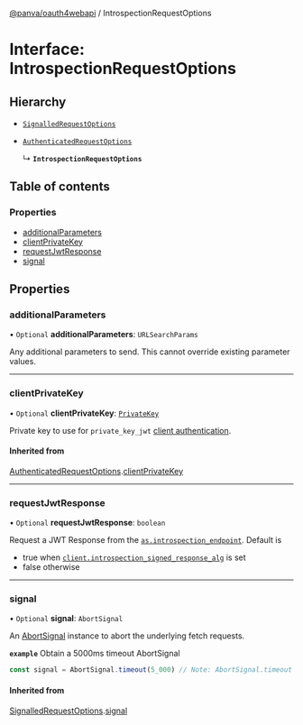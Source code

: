 [@panva/oauth4webapi](../README.md) / IntrospectionRequestOptions

# Interface: IntrospectionRequestOptions

## Hierarchy

- [`SignalledRequestOptions`](SignalledRequestOptions.md)

- [`AuthenticatedRequestOptions`](AuthenticatedRequestOptions.md)

  ↳ **`IntrospectionRequestOptions`**

## Table of contents

### Properties

- [additionalParameters](IntrospectionRequestOptions.md#additionalparameters)
- [clientPrivateKey](IntrospectionRequestOptions.md#clientprivatekey)
- [requestJwtResponse](IntrospectionRequestOptions.md#requestjwtresponse)
- [signal](IntrospectionRequestOptions.md#signal)

## Properties

### additionalParameters

• `Optional` **additionalParameters**: `URLSearchParams`

Any additional parameters to send. This cannot override existing parameter
values.

___

### clientPrivateKey

• `Optional` **clientPrivateKey**: [`PrivateKey`](PrivateKey.md)

Private key to use for `private_key_jwt`
[client authentication](../types/TokenEndpointAuthMethod.md).

#### Inherited from

[AuthenticatedRequestOptions](AuthenticatedRequestOptions.md).[clientPrivateKey](AuthenticatedRequestOptions.md#clientprivatekey)

___

### requestJwtResponse

• `Optional` **requestJwtResponse**: `boolean`

Request a JWT Response from the
[`as.introspection_endpoint`](AuthorizationServer.md#introspection_endpoint).
Default is
- true when
[`client.introspection_signed_response_alg`](Client.md#introspection_signed_response_alg)
is set
- false otherwise

___

### signal

• `Optional` **signal**: `AbortSignal`

An [AbortSignal](https://developer.mozilla.org/en-US/docs/Web/API/AbortSignal)
instance to abort the underlying fetch requests.

**`example`** Obtain a 5000ms timeout AbortSignal
```js
const signal = AbortSignal.timeout(5_000) // Note: AbortSignal.timeout may not yet be available in all runtimes.
```

#### Inherited from

[SignalledRequestOptions](SignalledRequestOptions.md).[signal](SignalledRequestOptions.md#signal)
